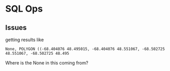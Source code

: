 # SQL Ops

## Issues

getting results like 

```None, POLYGON ((-68.404076 48.495015, -68.404076 48.551067, -68.502725 48.551067, -68.502725 48.495```

Where is the None in this coming from?